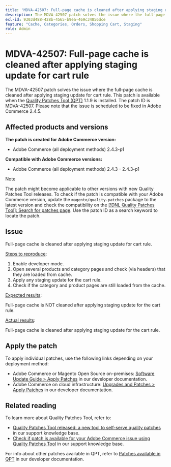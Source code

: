 ```yaml
---
title: 'MDVA-42507: Full-page cache is cleaned after applying staging update for cart rule'
description: The MDVA-42507 patch solves the issue where the full-page cache is cleaned after applying staging update for cart rule. This patch is available when the [Quality Patches Tool (QPT)](/help/announcements/adobe-commerce-announcements/magento-quality-patches-released-new-tool-to-self-serve-quality-patches.md) 1.1.9 is installed. The patch ID is MDVA-42507. Please note that the issue is scheduled to be fixed in Adobe Commerce 2.4.5.
exl-id: 9303d488-428b-4565-b9ea-469c34856dce
feature: "Cache, Categories, Orders, Shopping Cart, Staging"
role: Admin
---
```

# MDVA-42507: Full-page cache is cleaned after applying staging update for cart rule

The MDVA-42507 patch solves the issue where the full-page cache is cleaned after applying staging update for cart rule. This patch is available when the [Quality Patches Tool (QPT)](/help/announcements/adobe-commerce-announcements/magento-quality-patches-released-new-tool-to-self-serve-quality-patches.md) 1.1.9 is installed. The patch ID is MDVA-42507. Please note that the issue is scheduled to be fixed in Adobe Commerce 2.4.5.

## Affected products and versions

**The patch is created for Adobe Commerce version:**

* Adobe Commerce (all deployment methods) 2.4.3-p1

**Compatible with Adobe Commerce versions:**

* Adobe Commerce (all deployment methods) 2.4.3 - 2.4.3-p1

>[!NOTE]
>
>The patch might become applicable to other versions with new Quality Patches Tool releases. To check if the patch is compatible with your Adobe Commerce version, update the `magento/quality-patches` package to the latest version and check the compatibility on the [[!DNL Quality Patches Tool]: Search for patches page](https://devdocs.magento.com/quality-patches/tool.html#patch-grid). Use the patch ID as a search keyword to locate the patch.

## Issue

Full-page cache is cleaned after applying staging update for cart rule.

<u>Steps to reproduce</u>:

1. Enable developer mode.
1. Open several products and category pages and check (via headers) that they are loaded from cache.
1. Apply any staging update for the cart rule.
1. Check if the category and product pages are still loaded from the cache.

<u>Expected results</u>:

Full-page cache is NOT cleaned after applying staging update for the cart rule.

<u>Actual results</u>:

Full-page cache is cleaned after applying staging update for the cart rule.

## Apply the patch

To apply individual patches, use the following links depending on your deployment method:

* Adobe Commerce or Magento Open Source on-premises: [Software Update Guide > Apply Patches](https://devdocs.magento.com/guides/v2.4/comp-mgr/patching/mqp.html) in our developer documentation.
* Adobe Commerce on cloud infrastructure: [Upgrades and Patches > Apply Patches](https://devdocs.magento.com/cloud/project/project-patch.html) in our developer documentation.

## Related reading

To learn more about Quality Patches Tool, refer to:

* [Quality Patches Tool released: a new tool to self-serve quality patches](/help/announcements/adobe-commerce-announcements/magento-quality-patches-released-new-tool-to-self-serve-quality-patches.md) in our support knowledge base.
* [Check if patch is available for your Adobe Commerce issue using Quality Patches Tool](/help/support-tools/patches-available-in-qpt-tool/check-patch-for-magento-issue-with-magento-quality-patches.md) in our support knowledge base.

For info about other patches available in QPT, refer to [Patches available in QPT](https://devdocs.magento.com/quality-patches/tool.html#patch-grid) in our developer documentation.
